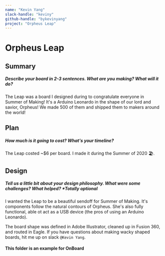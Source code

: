 ```yaml
---
name: "Kevin Yang"
slack-handle: "keviny"
github-handle: "bykevinyang"
project: "Orpheus Leap"
---
```


# Orpheus Leap

## Summary
##### Describe your board in 2-3 sentences. What are you making? What will it do?
The Leap was a board I designed during to congratulate everyone in Summer of Making! It's a Arduino Leonardo in the shape of our lord and savior, Orpheus! We made 500 of them and shipped them to makers around the world!

## Plan
##### How much is it going to cost? What's your timeline?
The Leap costed ~$6 per board. I made it during the Summer of 2020 🏖️.

## Design
##### Tell us a little bit about your design philosophy. What were some challenges? What helped? ***Totally optional**
I wanted the Leap to be a beautiful sendoff for Summer of Making. It's components follow the natural contours of Orpheus. She's also fully functional, able ot act as a USB device (the pros of using an Arduino Leonardo).

The board shape was defined in Adobe Illustrator, cleaned up in Fusion 360, and routed in Eagle. If you have questions about making wacky shaped boards, hit me up on slack `@Kevin Yang`.

#### This folder is an example for OnBoard